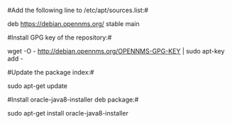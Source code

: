 #Add the following line to /etc/apt/sources.list:#

deb https://debian.opennms.org/ stable main

#Install GPG key of the repository:#

wget -O - http://debian.opennms.org/OPENNMS-GPG-KEY | sudo apt-key add -

#Update the package index:#

sudo apt-get update

#Install oracle-java8-installer deb package:#

sudo apt-get install oracle-java8-installer